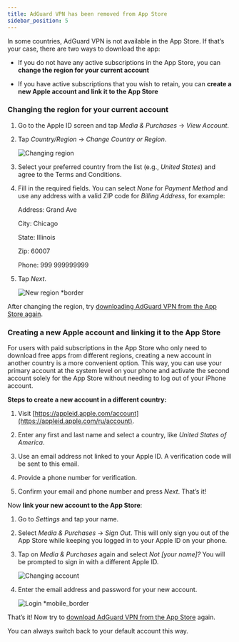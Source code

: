 ```yaml
---
title: AdGuard VPN has been removed from App Store
sidebar_position: 5
---
```


In some countries, AdGuard VPN is not available in the App Store. If that’s your case, there are two ways to download the app:

* If you do not have any active subscriptions in the App Store, you can **change the region for your current account**

* If you have active subscriptions that you wish to retain, you can **create a new Apple account and link it to the App Store**

### Changing the region for your current account

1. Go to the Apple ID screen and tap *Media & Purchases* → *View Account*.

1. Tap *Country/Region* → *Change Country or Region*.

    ![Changing region](https://cdn.adtidy.org/content/kb/vpn/ios/app_store/changing_country.png)

1. Select your preferred country from the list (e.g., *United States*) and agree to the Terms and Conditions.

1. Fill in the required fields. You can select *None* for *Payment Method* and use any address with a valid ZIP code for *Billing Address*, for example:

    Address: Grand Ave

    City: Chicago

    State: Illinois

    Zip: 60007

    Phone: 999 999999999

1. Tap *Next*.

    ![New region *border](https://cdn.adtidy.org/content/kb/vpn/ios/app_store/new_country.png)

After changing the region, try [downloading AdGuard VPN from the App Store again](https://apps.apple.com/en/app/adguard-vpn-unlimited-fast/id1525373602).

### Creating a new Apple account and linking it to the App Store

For users with paid subscriptions in the App Store who only need to download free apps from different regions, creating a new account in another country is a more convenient option. This way, you can use your primary account at the system level on your phone and activate the second account solely for the App Store without needing to log out of your iPhone account.

**Steps to create a new account in a different country:**

1. Visit [https://appleid.apple.com/account](https://appleid.apple.com/ru/account).

1. Enter any first and last name and select a country, like *United States of America*.

1. Use an email address not linked to your Apple ID. A verification code will be sent to this email.

1. Provide a phone number for verification.

1. Confirm your email and phone number and press *Next*. That’s it!

Now **link your new account to the App Store**:

1. Go to *Settings* and tap your name.

1. Select *Media & Purchases* → *Sign Out*. This will only sign you out of the App Store while keeping you logged in to your Apple ID on your phone.

1. Tap on *Media & Purchases* again and select *Not [your name]?* You will be prompted to sign in with a different Apple ID.

    ![Changing account](https://cdn.adtidy.org/content/kb/vpn/ios/app_store/log_out.png)

1. Enter the email address and password for your new account.

    ![Login *mobile_border](https://cdn.adtidy.org/content/kb/vpn/ios/app_store/apple_id.png)

That’s it! Now try to [download AdGuard VPN from the App Store](https://apps.apple.com/en/app/adguard-vpn-unlimited-fast/id1525373602) again.

You can always switch back to your default account this way.
